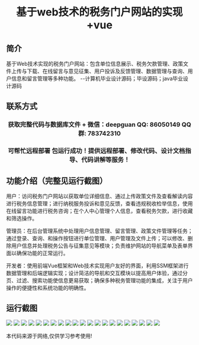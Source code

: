 <p><h1 align="center">基于web技术的税务门户网站的实现+vue</h1></p>

## 简介
基于Web技术实现的税务门户网站：包含单位信息展示、税务欠款管理、政策文件上传与下载、在线留言与意见征集、用户投诉及反馈管理、数据管理与查询、用户信息和留言管理等多种功能。    --计算机毕业设计源码；毕设源码；java毕业设计源码


## 联系方式
<p><h3 align="center">获取完整代码与数据库文件 + 微信：deepguan QQ: 86050149 QQ群: 783742310</h3></p>
<p><h3 align="center">可帮忙远程部署 包运行成功！提供远程部署、修改代码、设计文档指导、代码讲解等服务！</h3></p>

## 功能介绍（完整见运行截图）
用户：访问税务门户网站以获取单位详细信息、通过上传政策文件及查看解读内容进行税务信息管理；进行纳税服务投诉和意见反馈，查看违规税收检举信息，使用在线留言功能进行税务咨询；在个人中心管理个人信息，查看税务欠款，进行收藏和筛选操作。

管理员：在后台管理系统中处理用户信息管理、留言管理、政策文件管理等任务；通过登录、查询、和操作按钮进行单位管理、用户管理及文件上传；可以修改、删除用户信息并处理税务公告与征集意见等模块；负责维护网站的导航菜单及表单界面以确保功能的正常运行。

开发者：使用前端Vue框架和Web技术实现用户友好的界面，利用SSM框架进行数据管理和后端逻辑实现；设计简洁的导航和交互模块以提高用户体验，通过分页、过滤、搜索功能使信息更易获取；确保多种税务管理功能的集成，关注于用户操作的便捷性和系统功能的明确性。


## 运行截图
![](img/001.jpg)
![](img/002.jpg)
![](img/003.jpg)
![](img/004.jpg)
![](img/005.jpg)
![](img/006.jpg)
![](img/007.jpg)
![](img/008.jpg)
![](img/009.jpg)
![](img/010.jpg)
![](img/011.jpg)
![](img/012.jpg)
![](img/013.jpg)
![](img/014.jpg)
![](img/015.jpg)
![](img/016.jpg)
![](img/017.jpg)
![](img/018.jpg)
![](img/019.jpg)
![](img/020.jpg)
![](img/021.jpg)

<p>本代码来源于网络,仅供学习参考使用!</p>

